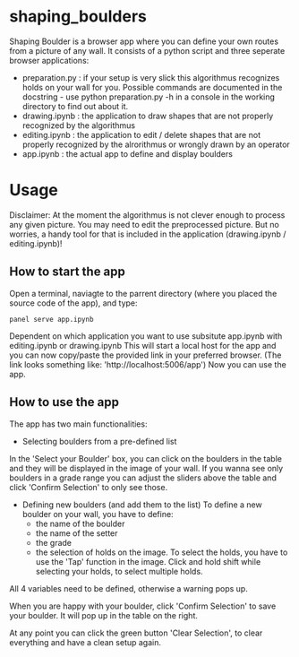 # shaping_boulders
Shaping Boulder is a browser app where you can define your own routes from a picture of any wall. 
It consists of a python script and three seperate browser applications:
- preparation.py : if your setup is very slick this algorithmus recognizes holds on your wall for you. Possible commands are documented in the docstring - use python preparation.py -h in a console in the working directory to find out about it.
- drawing.ipynb : the application to draw shapes that are not properly recognized by the algorithmus
- editing.ipynb : the application to edit / delete shapes that are not properly recognized by the alrorithmus or wrongly drawn by an operator 
- app.ipynb : the actual app to define and display boulders

# Usage 
Disclaimer: At the moment the algorithmus is not clever enough to process any given picture. You may need to edit the preprocessed picture.
But no worries, a handy tool for that is included in the application (drawing.ipynb / editing.ipynb)! 

## How to start the app

Open a terminal, naviagte to the parrent directory (where you placed the source code of the app), and type:

```
panel serve app.ipynb
```
Dependent on which application you want to use subsitute app.ipynb with editing.ipynb or drawing.ipynb
This will start a local host for the app and you can now copy/paste the provided link in your preferred browser.
(The link looks something like: 'http://localhost:5006/app')
Now you can use the app.


## How to use the app 
The app has two main functionalities: 
- Selecting boulders from a pre-defined list 

In the 'Select your Boulder' box, you can click on the boulders in the table and they will be displayed in the image of your wall. If you wanna see only boulders in a grade range you can adjust the sliders above the table and click 'Confirm Selection' to only see those.

- Defining new boulders (and add them to the list)
To define a new boulder on your wall, you have to define: 
  - the name of the boulder
  - the name of the setter 
  - the grade
  - the selection of holds on the image. To select the holds, you have to use the 'Tap' function in the image. Click and hold shift while selecting your holds, to select multiple holds.

All 4 variables need to be defined, otherwise a warning pops up. 

When you are happy with your boulder, click 'Confirm Selection' to save your boulder. It will pop up in the table on the right. 


At any point you can click the green button 'Clear Selection', to clear everything and have a clean setup again.
